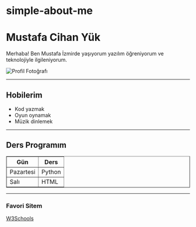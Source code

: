 # simple-about-me
<!DOCTYPE html>
<html lang="tr">
<head>
  <meta charset="UTF-8">
  <title>Hakkımda</title>
  <link rel="icon" href="https://cdn-icons-png.flaticon.com/512/1946/1946429.png" type="image/png">
</head>
<body>

  <h1>Mustafa Cihan Yük</h1>

  <p>Merhaba! Ben Mustafa İzmirde yaşıyorum yazılım öğreniyorum ve teknolojiyle ilgileniyorum.</p>

  <img src="https://via.placeholder.com/150" alt="Profil Fotoğrafı">

  <hr>

  <h2>Hobilerim</h2>
  <ul>
    <li>Kod yazmak</li>
    <li>Oyun oynamak</li>
    <li>Müzik dinlemek</li>
  </ul>

  <hr>

  <h2>Ders Programım</h2>
  <table border="1">
    <tr><th>Gün</th><th>Ders</th></tr>
    <tr><td>Pazartesi</td><td>Python</td></tr>
    <tr><td>Salı</td><td>HTML</td></tr>
  </table>

  <hr>

  <h3>Favori Sitem</h3>
  <a href="https://www.w3schools.com" target="_blank">W3Schools</a>

</body>
</html>
